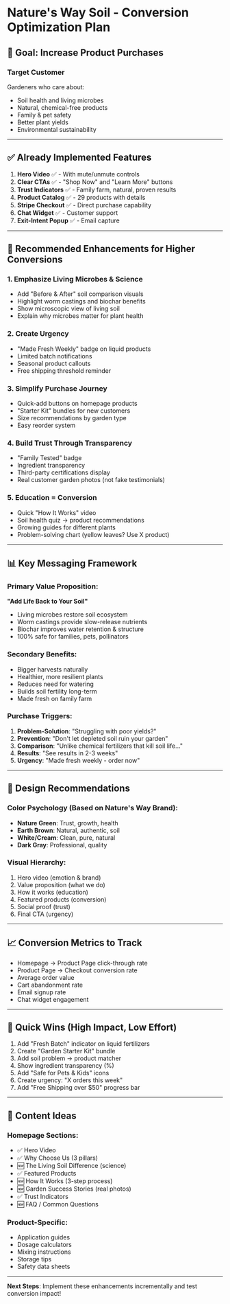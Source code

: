 # Nature's Way Soil - Conversion Optimization Plan

## 🎯 Goal: Increase Product Purchases

### Target Customer
Gardeners who care about:
- Soil health and living microbes
- Natural, chemical-free products
- Family & pet safety
- Better plant yields
- Environmental sustainability

---

## ✅ Already Implemented Features

1. **Hero Video** ✅ - With mute/unmute controls
2. **Clear CTAs** ✅ - "Shop Now" and "Learn More" buttons
3. **Trust Indicators** ✅ - Family farm, natural, proven results
4. **Product Catalog** ✅ - 29 products with details
5. **Stripe Checkout** ✅ - Direct purchase capability
6. **Chat Widget** ✅ - Customer support
7. **Exit-Intent Popup** ✅ - Email capture

---

## 🚀 Recommended Enhancements for Higher Conversions

### 1. **Emphasize Living Microbes & Science** 
- Add "Before & After" soil comparison visuals
- Highlight worm castings and biochar benefits
- Show microscopic view of living soil
- Explain why microbes matter for plant health

### 2. **Create Urgency**
- "Made Fresh Weekly" badge on liquid products
- Limited batch notifications
- Seasonal product callouts
- Free shipping threshold reminder

### 3. **Simplify Purchase Journey**
- Quick-add buttons on homepage products
- "Starter Kit" bundles for new customers
- Size recommendations by garden type
- Easy reorder system

### 4. **Build Trust Through Transparency**
- "Family Tested" badge
- Ingredient transparency
- Third-party certifications display
- Real customer garden photos (not fake testimonials)

### 5. **Education = Conversion**
- Quick "How It Works" video
- Soil health quiz → product recommendations
- Growing guides for different plants
- Problem-solving chart (yellow leaves? Use X product)

---

## 📊 Key Messaging Framework

### Primary Value Proposition:
**"Add Life Back to Your Soil"**
- Living microbes restore soil ecosystem
- Worm castings provide slow-release nutrients
- Biochar improves water retention & structure
- 100% safe for families, pets, pollinators

### Secondary Benefits:
- Bigger harvests naturally
- Healthier, more resilient plants
- Reduces need for watering
- Builds soil fertility long-term
- Made fresh on family farm

### Purchase Triggers:
1. **Problem-Solution**: "Struggling with poor yields?"
2. **Prevention**: "Don't let depleted soil ruin your garden"
3. **Comparison**: "Unlike chemical fertilizers that kill soil life..."
4. **Results**: "See results in 2-3 weeks"
5. **Urgency**: "Made fresh weekly - order now"

---

## 🎨 Design Recommendations

### Color Psychology (Based on Nature's Way Brand):
- **Nature Green**: Trust, growth, health
- **Earth Brown**: Natural, authentic, soil
- **White/Cream**: Clean, pure, natural
- **Dark Gray**: Professional, quality

### Visual Hierarchy:
1. Hero video (emotion & brand)
2. Value proposition (what we do)
3. How it works (education)
4. Featured products (conversion)
5. Social proof (trust)
6. Final CTA (urgency)

---

## 📈 Conversion Metrics to Track

- Homepage → Product Page click-through rate
- Product Page → Checkout conversion rate
- Average order value
- Cart abandonment rate
- Email signup rate
- Chat widget engagement

---

## 🔄 Quick Wins (High Impact, Low Effort)

1. Add "Fresh Batch" indicator on liquid fertilizers
2. Create "Garden Starter Kit" bundle
3. Add soil problem → product matcher
4. Show ingredient transparency (%)
5. Add "Safe for Pets & Kids" icons
6. Create urgency: "X orders this week"
7. Add "Free Shipping over $50" progress bar

---

## 🌱 Content Ideas

### Homepage Sections:
- ✅ Hero Video
- ✅ Why Choose Us (3 pillars)
- 🆕 The Living Soil Difference (science)
- ✅ Featured Products
- 🆕 How It Works (3-step process)
- 🆕 Garden Success Stories (real photos)
- ✅ Trust Indicators
- 🆕 FAQ / Common Questions

### Product-Specific:
- Application guides
- Dosage calculators
- Mixing instructions
- Storage tips
- Safety data sheets

---

**Next Steps**: Implement these enhancements incrementally and test conversion impact!
